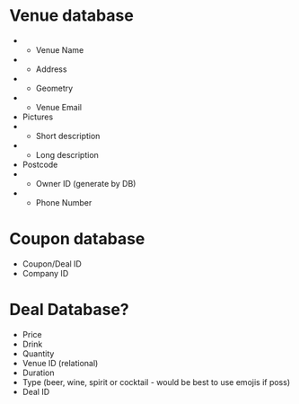 # Venue database

- * Venue Name 
- * Address
- * Geometry
- * Venue Email
- Pictures
- * Short description
- * Long description
- Postcode
- * Owner ID (generate by DB)
- * Phone Number

# Coupon database

- Coupon/Deal ID
- Company ID

# Deal Database?

- Price
- Drink
- Quantity
- Venue ID (relational)
- Duration
- Type (beer, wine, spirit or cocktail - would be best to use emojis if poss)
- Deal ID     

